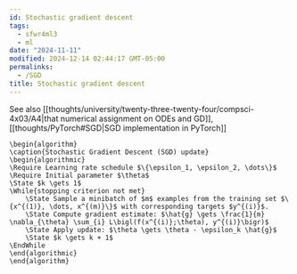 ```yaml
---
id: Stochastic gradient descent
tags:
  - sfwr4ml3
  - ml
date: "2024-11-11"
modified: 2024-12-14 02:44:17 GMT-05:00
permalinks:
  - /SGD
title: Stochastic gradient descent
---
```


See also [[thoughts/university/twenty-three-twenty-four/compsci-4x03/A4|that numerical assignment on ODEs and GD]], [[thoughts/PyTorch#SGD|SGD implementation in PyTorch]]

```pseudo
\begin{algorithm}
\caption{Stochastic Gradient Descent (SGD) update}
\begin{algorithmic}
\Require Learning rate schedule $\{\epsilon_1, \epsilon_2, \dots\}$
\Require Initial parameter $\theta$
\State $k \gets 1$
\While{stopping criterion not met}
    \State Sample a minibatch of $m$ examples from the training set $\{x^{(1)}, \dots, x^{(m)}\}$ with corresponding targets $y^{(i)}$.
    \State Compute gradient estimate: $\hat{g} \gets \frac{1}{m} \nabla_{\theta} \sum_{i} L\bigl(f(x^{(i)};\theta), y^{(i)}\bigr)$
    \State Apply update: $\theta \gets \theta - \epsilon_k \hat{g}$
    \State $k \gets k + 1$
\EndWhile
\end{algorithmic}
\end{algorithm}
```
